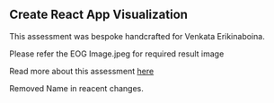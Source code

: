 ## Create React App Visualization

This assessment was bespoke handcrafted for Venkata Erikinaboina.

Please refer the EOG Image.jpeg for required result image

Read more about this assessment [here](https://react.eogresources.com)

Removed Name in reacent changes.
